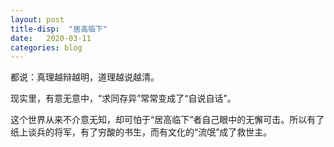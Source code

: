 ```yaml
---
layout: post
title-disp:  "居高临下"
date:   2020-03-11
categories: blog
---
```


都说：真理越辩越明，道理越说越清。

现实里，有意无意中，“求同存异”常常变成了“自说自话”。  

这个世界从来不介意无知，却可怕于“居高临下”者自己眼中的无懈可击。所以有了纸上谈兵的将军，有了穷酸的书生，而有文化的“流氓”成了救世主。









